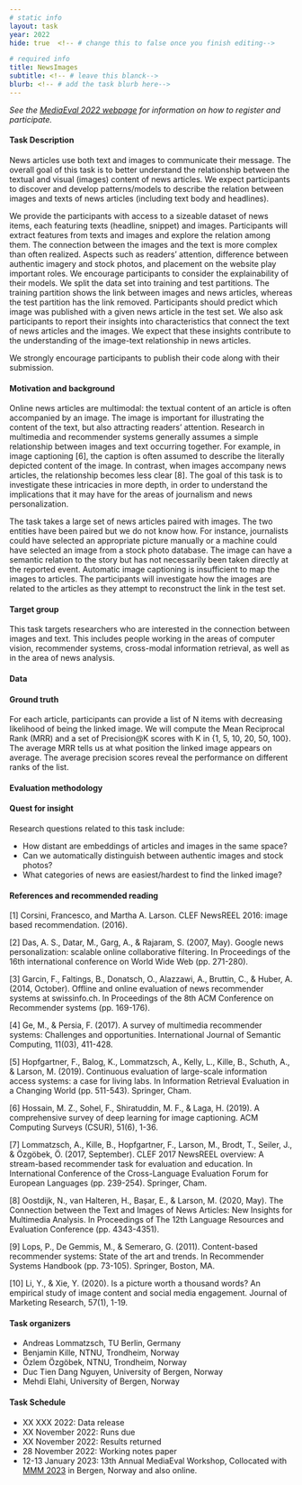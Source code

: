 ```yaml
---
# static info
layout: task
year: 2022
hide: true  <!-- # change this to false once you finish editing-->

# required info
title: NewsImages
subtitle: <!-- # leave this blanck-->
blurb: <!-- # add the task blurb here-->
---
```


<!-- # please respect the structure below-->
*See the [MediaEval 2022 webpage](https://multimediaeval.github.io/editions/2022/) for information on how to register and participate.*

#### Task Description
News articles use both text and images to communicate their message. The overall goal of this task is to better understand the relationship between the textual and visual (images) content of news articles. We expect participants to discover and develop patterns/models to describe the relation between images and texts of news articles (including text body and headlines).

We provide the participants with access to a sizeable dataset of news items, each featuring texts (headline, snippet) and images. Participants will extract features from texts and images and explore the relation among them. The connection between the images and the text is more complex than often realized. Aspects such as readers’ attention, difference between authentic imagery and stock photos, and placement on the website play important roles. We encourage participants to consider the explainability of their models. We split the data set into training and test partitions. The training partition shows the link between images and news articles, whereas the test partition has the link removed. Participants should predict which image was published with a given news article in the test set. We also ask participants to report their insights into characteristics that connect the text of news articles and the images. We expect that these insights contribute to the understanding of the image-text relationship in news articles.

We strongly encourage participants to publish their code along with their submission.

#### Motivation and background
Online news articles are multimodal: the textual content of an article is often accompanied by an image. The image is important for illustrating the content of the text, but also attracting readers’ attention. Research in multimedia and recommender systems generally assumes a simple relationship between images and text occurring together. For example, in image captioning [6], the caption is often assumed to describe the literally depicted content of the image. In contrast, when images accompany news articles, the relationship becomes less clear [8]. The goal of this task is to investigate these intricacies in more depth, in order to understand the implications that it may have for the areas of journalism and news personalization.

The task takes a large set of news articles paired with images. The two entities have been paired but we do not know how. For instance, journalists could have selected an appropriate picture manually or a machine could have selected an image from a stock photo database. The image can have a semantic relation to the story but has not necessarily been taken directly at the reported event. Automatic image captioning is insufficient to map the images to articles. The participants will investigate how the images are related to the articles as they attempt to reconstruct the link in the test set.

#### Target group
This task targets researchers who are interested in the connection between images and text. This includes people working in the areas of computer vision, recommender systems, cross-modal information retrieval, as well as in the area of news analysis.

#### Data

#### Ground truth
For each article, participants can provide a list of N items with decreasing likelihood of being the linked image. We will compute the Mean Reciprocal Rank (MRR) and a set of Precision@K scores with K in {1, 5, 10, 20, 50, 100}. The average MRR tells us at what position the linked image appears on average. The average precision scores reveal the performance on different ranks of the list.

#### Evaluation methodology

#### Quest for insight
Research questions related to this task include:
* How distant are embeddings of articles and images in the same space?
* Can we automatically distinguish between authentic images and stock photos?
* What categories of news are easiest/hardest to find the linked image?


#### References and recommended reading
[1] Corsini, Francesco, and Martha A. Larson. CLEF NewsREEL 2016: image based recommendation. (2016).

[2] Das, A. S., Datar, M., Garg, A., & Rajaram, S. (2007, May). Google news personalization: scalable online collaborative filtering. In Proceedings of the 16th international conference on World Wide Web (pp. 271-280).

[3] Garcin, F., Faltings, B., Donatsch, O., Alazzawi, A., Bruttin, C., & Huber, A. (2014, October). Offline and online evaluation of news recommender systems at swissinfo.ch. In Proceedings of the 8th ACM Conference on Recommender systems (pp. 169-176).

[4] Ge, M., & Persia, F. (2017). A survey of multimedia recommender systems: Challenges and opportunities. International Journal of Semantic Computing, 11(03), 411-428.

[5] Hopfgartner, F., Balog, K., Lommatzsch, A., Kelly, L., Kille, B., Schuth, A., & Larson, M. (2019). Continuous evaluation of large-scale information access systems: a case for living labs. In Information Retrieval Evaluation in a Changing World (pp. 511-543). Springer, Cham.

[6] Hossain, M. Z., Sohel, F., Shiratuddin, M. F., & Laga, H. (2019). A comprehensive survey of deep learning for image captioning. ACM Computing Surveys (CSUR), 51(6), 1-36.

[7] Lommatzsch, A., Kille, B., Hopfgartner, F., Larson, M., Brodt, T., Seiler, J., & Özgöbek, Ö. (2017, September). CLEF 2017 NewsREEL overview: A stream-based recommender task for evaluation and education. In International Conference of the Cross-Language Evaluation Forum for European Languages (pp. 239-254). Springer, Cham.

[8] Oostdijk, N., van Halteren, H., Bașar, E., & Larson, M. (2020, May). The Connection between the Text and Images of News Articles: New Insights for Multimedia Analysis. In Proceedings of The 12th Language Resources and Evaluation Conference (pp. 4343-4351).

[9] Lops, P., De Gemmis, M., & Semeraro, G. (2011). Content-based recommender systems: State of the art and trends. In Recommender Systems Handbook (pp. 73-105). Springer, Boston, MA.

[10] Li, Y., & Xie, Y. (2020). Is a picture worth a thousand words? An empirical study of image content and social media engagement. Journal of Marketing Research, 57(1), 1-19.

#### Task organizers
* Andreas Lommatzsch, TU Berlin, Germany
* Benjamin Kille, NTNU, Trondheim, Norway
* Özlem Özgöbek, NTNU, Trondheim, Norway
* Duc Tien Dang Nguyen, University of Bergen, Norway
* Mehdi Elahi, University of Bergen, Norway

#### Task Schedule
* XX XXX 2022: Data release <!-- # Replace XX with your date. We suggest setting the date in June-July. 31 July is the last possible date by which you should release data. You can release earlier, or plan a two-stage release.-->
* XX November 2022: Runs due <!-- # Replace XX with your date. We suggest setting enough time in order to have enough time to assess and return the results by the Results returned.-->
* XX November 2022: Results returned  <!-- Replace XX with your date. Latest possible should be 23 November-->
* 28 November 2022: Working notes paper  <!-- Fixed. Please do not change.-->
* 12-13 January 2023: 13th Annual MediaEval Workshop, Collocated with [MMM 2023](https://www.mmm2023.no/) in Bergen, Norway and also online. <!-- Fixed. Please do not change.-->

